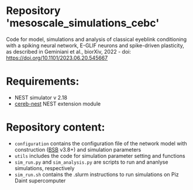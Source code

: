 # Repository 'mesoscale_simulations_cebc'
Code for model, simulations and analysis of classical eyeblink conditioning with a spiking neural network, E-GLIF neurons and spike-driven plasticity, as described in Geminiani et al., biorXiv, 2022 - doi: https://doi.org/10.1101/2023.06.20.545667


# Requirements:
- NEST simulator v 2.18
- <a href="https://github.com/dbbs-lab/cereb-nest">cereb-nest</a>  NEST extension module

# Repository content:
- `configuration` contains the configuration file of the network model with construction (<a href="https://github.com/dbbs-lab/bsb">BSB</a> v3.8+) and simulation parameters
- `utils` includes the code for simulation parameter setting and functions
- `sim_run.py` and `sim_analysis.py` are scripts to run and ananlyse simulations, respectively
- `sim_run.sh` contains the .slurm instructions to run simulations on Piz Daint supercomputer
